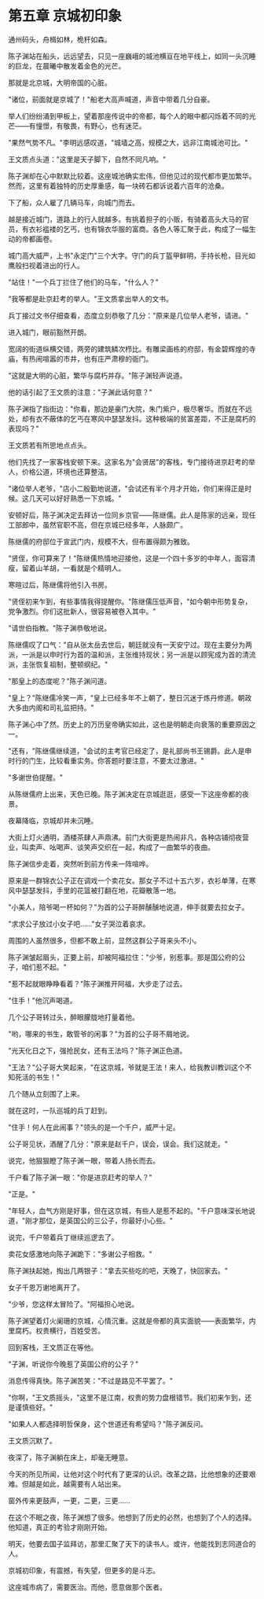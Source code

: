 # 第五章 京城初印象

通州码头，舟楫如林，桅杆如森。

陈子渊站在船头，远远望去，只见一座巍峨的城池横亘在地平线上，如同一头沉睡的巨龙，在晨曦中散发着金色的光芒。

那就是北京城，大明帝国的心脏。

"诸位，前面就是京城了！"船老大高声喊道，声音中带着几分自豪。

举人们纷纷涌到甲板上，望着那座传说中的帝都，每个人的眼中都闪烁着不同的光芒——有憧憬，有敬畏，有野心，也有迷茫。

"果然气势不凡。"李明远感叹道，"城墙之高，规模之大，远非江南城池可比。"

王文质点头道："这里是天子脚下，自然不同凡响。"

陈子渊却在心中默默比较着。这座城池确实宏伟，但他见过的现代都市更加繁华。然而，这里有着独特的历史厚重感，每一块砖石都诉说着六百年的沧桑。

下了船，众人雇了几辆马车，向城门而去。

越是接近城门，道路上的行人就越多。有挑着担子的小贩，有骑着高头大马的官员，有衣衫褴褛的乞丐，也有锦衣华服的富商。各色人等汇聚于此，构成了一幅生动的帝都画卷。

城门高大威严，上书"永定门"三个大字。守门的兵丁盔甲鲜明，手持长枪，目光如鹰般扫视着进出的行人。

"站住！"一个兵丁拦住了他们的马车，"什么人？"

"我等都是赴京赶考的举人。"王文质拿出举人的文书。

兵丁接过文书仔细查看，态度立刻恭敬了几分："原来是几位举人老爷，请进。"

进入城门，眼前豁然开朗。

宽阔的街道纵横交错，两旁的建筑鳞次栉比。有雕梁画栋的府邸，有金碧辉煌的寺庙，有热闹喧嚣的市井，也有庄严肃穆的衙门。

"这就是大明的心脏，繁华与腐朽并存。"陈子渊轻声说道。

他的话引起了王文质的注意："子渊此话何意？"

陈子渊指了指街边："你看，那边是豪门大院，朱门紫户，极尽奢华。而就在不远处，却有衣不蔽体的乞丐在寒风中瑟瑟发抖。这种极端的贫富差距，不正是腐朽的表现吗？"

王文质若有所思地点点头。

他们先找了一家客栈安顿下来。这家名为"会贤居"的客栈，专门接待进京赶考的举人，价格公道，环境也还算整洁。

"诸位举人老爷，"店小二殷勤地说道，"会试还有半个月才开始，你们来得正是时候。这几天可以好好熟悉一下京城。"

安顿好后，陈子渊决定去拜访一位同乡京官——陈继儒。此人是陈家的远亲，现任工部郎中，虽然官职不高，但在京城已经多年，人脉颇广。

陈继儒的府邸位于宣武门内，规模不大，但布置得颇为雅致。

"贤侄，你可算来了！"陈继儒热情地迎接他，这是一个四十多岁的中年人，面容清瘦，留着山羊胡，一看就是个精明人。

寒暄过后，陈继儒将他引入书房。

"贤侄初来乍到，有些事情我得提醒你。"陈继儒压低声音，"如今朝中形势复杂，党争激烈。你们这批新人，很容易被卷入其中。"

"请世伯指教。"陈子渊恭敬地说。

陈继儒叹了口气："自从张太岳去世后，朝廷就没有一天安宁过。现在主要分为两派，一派是以申时行为首的温和派，主张维持现状；另一派是以顾宪成为首的清流派，主张恢复祖制，整顿纲纪。"

"那皇上的态度呢？"陈子渊问道。

"皇上？"陈继儒冷笑一声，"皇上已经多年不上朝了，整日沉迷于炼丹修道。朝政大多由内阁和司礼监把持。"

陈子渊心中了然。历史上的万历皇帝确实如此，这也是明朝走向衰落的重要原因之一。

"还有，"陈继儒继续道，"会试的主考官已经定了，是礼部尚书王锡爵。此人是申时行的门生，比较看重实务。你答题时要注意，不要太过激进。"

"多谢世伯提醒。"

从陈继儒府上出来，天色已晚。陈子渊决定在京城逛逛，感受一下这座帝都的夜景。

夜幕降临，京城却并未沉睡。

大街上灯火通明，酒楼茶肆人声鼎沸。前门大街更是热闹非凡，各种店铺彻夜营业，叫卖声、吆喝声、谈笑声交织在一起，构成了一曲繁华的夜曲。

陈子渊信步走着，突然听到前方传来一阵喧哗。

原来是一群锦衣公子正在调戏一个卖花女。那女子不过十五六岁，衣衫单薄，在寒风中瑟瑟发抖，手里的花篮被打翻在地，花瓣散落一地。

"小美人，陪爷喝一杯如何？"为首的公子哥醉醺醺地说道，伸手就要去拉女子。

"求求公子放过小女子吧……"女子哭泣着哀求。

周围的人虽然很多，但都不敢上前，显然这群公子哥来头不小。

陈子渊皱起眉头，正要上前，却被阿福拉住："少爷，别惹事。那是国公府的公子，咱们惹不起。"

"惹不起就眼睁睁看着？"陈子渊推开阿福，大步走了过去。

"住手！"他沉声喝道。

几个公子哥转过头，醉眼朦胧地打量着他。

"哟，哪来的书生，敢管爷的闲事？"为首的公子哥不屑地说。

"光天化日之下，强抢民女，还有王法吗？"陈子渊正色道。

"王法？"公子哥大笑起来，"在这京城，爷就是王法！来人，给我教训教训这个不知死活的书生！"

几个随从立刻围了上来。

就在这时，一队巡城的兵丁赶到。

"住手！何人在此闹事？"领头的是一个千户，威严十足。

公子哥见状，酒醒了几分："原来是赵千户，误会，误会。我们这就走。"

说完，他狠狠瞪了陈子渊一眼，带着人扬长而去。

千户看了陈子渊一眼："你是进京赶考的举人？"

"正是。"

"年轻人，血气方刚是好事，但在这京城，有些人是惹不起的。"千户意味深长地说道，"刚才那位，是英国公的三公子，你最好小心些。"

说完，千户带着兵丁继续巡逻去了。

卖花女感激地向陈子渊跪下："多谢公子相救。"

陈子渊扶起她，掏出几两银子："拿去买些吃的吧，天晚了，快回家去。"

女子千恩万谢地离开了。

"少爷，您这样太冒险了。"阿福担心地说。

陈子渊望着灯火阑珊的京城，心情沉重。这就是帝都的真实面貌——表面繁华，内里腐朽。权贵横行，百姓受苦。

回到客栈，王文质正在等他。

"子渊，听说你今晚惹了英国公府的公子？"

消息传得真快。陈子渊苦笑："不过是路见不平罢了。"

"你啊，"王文质摇头，"这里不是江南，权贵的势力盘根错节。我们初来乍到，还是谨慎些好。"

"如果人人都选择明哲保身，这个世道还有希望吗？"陈子渊反问。

王文质沉默了。

夜深了，陈子渊躺在床上，却毫无睡意。

今天的所见所闻，让他对这个时代有了更深的认识。改革之路，比他想象的还要艰难。但越是如此，越需要有人站出来。

窗外传来更鼓声，一更，二更，三更……

在这个不眠之夜，陈子渊想了很多。他想到了历史的必然，也想到了个人的选择。他知道，真正的考验才刚刚开始。

明天，他要去国子监拜访，那里汇聚了天下的读书人。或许，他能找到志同道合的人。

京城初印象，有震撼，有失望，但更多的是斗志。

这座城市病了，需要医治。而他，愿意做那个医者。